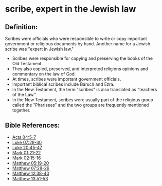 # scribe, expert in the Jewish law #

## Definition: ##

Scribes were officials who were responsible to write or copy important government or religious documents by hand. Another name for a Jewish scribe was "expert in Jewish law."

 * Scribes were responsible for copying and preserving the books of the Old Testament.
 * They also copied, preserved, and interpreted religions opinions and commentary on the law of God. 
 * At times, scribes were important government officials.
 * Important biblical scribes include Baruch and Ezra.
 * In the New Testament, the term "scribes" is also translated as "teachers of the Law."
 * In the New Testament, scribes were usually part of the religious group called the "Pharisees" and the two groups are frequently mentioned together.



## Bible References: ##

* [Acts 04:5-7](en/tn/act/help/04/05)
* [Luke 07:29-30](en/tn/luk/help/07/29)
* [Luke 20:45-47](en/tn/luk/help/20/45)
* [Mark 01:21-22](en/tn/mrk/help/01/21)
* [Mark 02:15-16](en/tn/mrk/help/02/15)
* [Matthew 05:19-20](en/tn/mat/help/05/19)
* [Matthew 07:28-29](en/tn/mat/help/07/28)
* [Matthew 12:38-40](en/tn/mat/help/12/38)
* [Matthew 13:51-53](en/tn/mat/help/13/51)